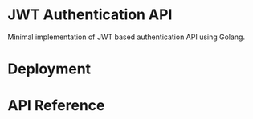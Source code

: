 # JWT Authentication API

Minimal implementation of JWT based authentication API using Golang.


# Deployment



# API Reference
